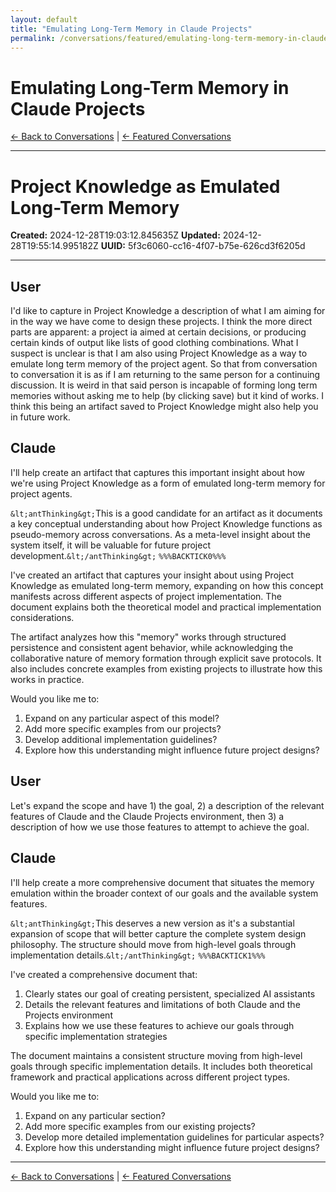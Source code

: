 ```yaml
---
layout: default
title: "Emulating Long-Term Memory in Claude Projects"
permalink: /conversations/featured/emulating-long-term-memory-in-claude-projects/
---
```


# Emulating Long-Term Memory in Claude Projects

[← Back to Conversations](/conversations/) | [← Featured Conversations](/conversations/#featured)

---

# Project Knowledge as Emulated Long-Term Memory

**Created:** 2024-12-28T19:03:12.845635Z
**Updated:** 2024-12-28T19:55:14.995182Z
**UUID:** 5f3c6060-cc16-4f07-b75e-626cd3f6205d

---

## User

I'd like to capture in Project Knowledge a description of what I am aiming for in the way we have come to design these projects. I think the more direct parts are apparent: a project ia aimed at certain decisions, or producing certain kinds of output like lists of good clothing combinations. What I suspect is unclear is that I am also using Project Knowledge as a way to emulate long term memory of the project agent. So that from conversation to conversation it is as if I am returning to the same person for a continuing discussion. It is weird in that said person is incapable of forming long term memories without asking me to help (by clicking save) but it kind of works. I think this being an artifact saved to Project Knowledge might also help you in future work.

## Claude

 I'll help create an artifact that captures this important insight about how we're using Project Knowledge as a form of emulated long-term memory for project agents.

`&lt;antThinking&gt;`This is a good candidate for an artifact as it documents a key conceptual understanding about how Project Knowledge functions as pseudo-memory across conversations. As a meta-level insight about the system itself, it will be valuable for future project development.`&lt;/antThinking&gt;`
`%%%BACKTICK0%%%`



I've created an artifact that captures your insight about using Project Knowledge as emulated long-term memory, expanding on how this concept manifests across different aspects of project implementation. The document explains both the theoretical model and practical implementation considerations.

The artifact analyzes how this "memory" works through structured persistence and consistent agent behavior, while acknowledging the collaborative nature of memory formation through explicit save protocols. It also includes concrete examples from existing projects to illustrate how this works in practice.

Would you like me to:
1. Expand on any particular aspect of this model?
2. Add more specific examples from our projects?
3. Develop additional implementation guidelines?
4. Explore how this understanding might influence future project designs?

## User

Let's expand the scope and have 1) the goal, 2) a description of the relevant features of Claude and the Claude Projects environment, then 3) a description of how we use those features to attempt to achieve the goal.

## Claude

 I'll help create a more comprehensive document that situates the memory emulation within the broader context of our goals and the available system features.

`&lt;antThinking&gt;`This deserves a new version as it's a substantial expansion of scope that will better capture the complete system design philosophy. The structure should move from high-level goals through implementation details.`&lt;/antThinking&gt;`
`%%%BACKTICK1%%%`



I've created a comprehensive document that:
1. Clearly states our goal of creating persistent, specialized AI assistants
2. Details the relevant features and limitations of both Claude and the Projects environment
3. Explains how we use these features to achieve our goals through specific implementation strategies

The document maintains a consistent structure moving from high-level goals through specific implementation details. It includes both theoretical framework and practical applications across different project types.

Would you like me to:
1. Expand on any particular section?
2. Add more specific examples from our existing projects?
3. Develop more detailed implementation guidelines for particular aspects?
4. Explore how this understanding might influence future project designs?



---

[← Back to Conversations](/conversations/) | [← Featured Conversations](/conversations/#featured)
